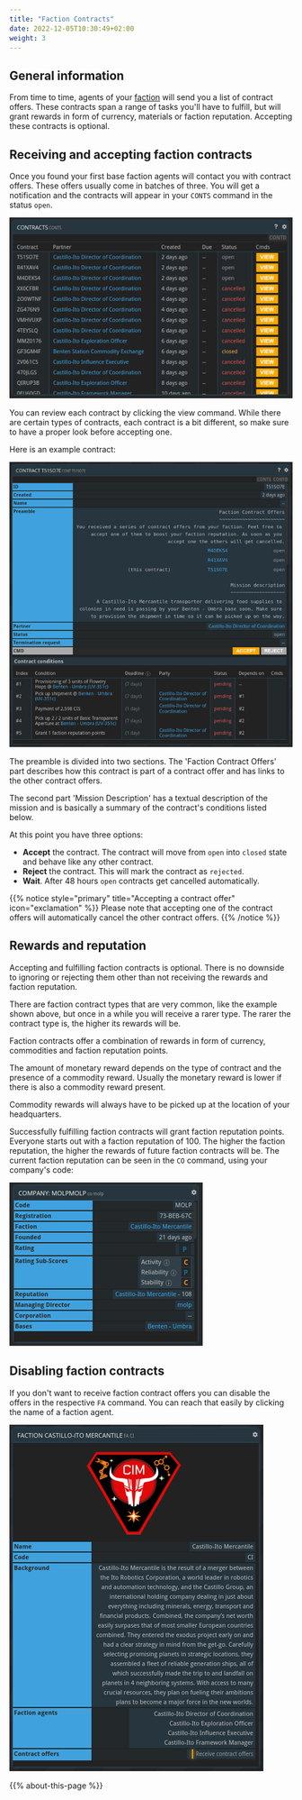 ```yaml
---
title: "Faction Contracts"
date: 2022-12-05T10:30:49+02:00
weight: 3
---
```


## General information

From time to time, agents of your [faction](/wiki/packages-factions/#factions) will send you a list of contract offers. These contracts span a range of tasks you'll have to fulfill, but will grant rewards in form of currency, materials or faction reputation. Accepting these contracts is optional.

## Receiving and accepting faction contracts

Once you found your first base faction agents will contact you with contract offers. These offers usually come in batches of three. You will get a notification and the contracts will appear in your `CONTS` command in the status `open`.

![CONTS](./conts.png)

You can review each contract by clicking the view command. While there are certain types of contracts, each contract is a bit different, so make sure to have a proper look before accepting one.

Here is an example contract:

![CONT example](./cont_example.png)

The preamble is divided into two sections. The 'Faction Contract Offers' part describes how this contract is part of a contract offer and has links to the other contract offers. 

The second part 'Mission Description' has a textual description of the mission and is basically a summary of the contract's conditions listed below. 

At this point you have three options:
* **Accept** the contract. The contract will move from `open` into `closed` state and behave like any other contract.
* **Reject** the contract. This will mark the contract as `rejected`.
* **Wait**. After 48 hours `open` contracts get cancelled automatically.

{{% notice style="primary" title="Accepting a contract offer" icon="exclamation" %}}
Please note that accepting one of the contract offers will automatically cancel the other contract offers. 
{{% /notice %}}

## Rewards and reputation

Accepting and fulfilling faction contracts is optional. There is no downside to ignoring or rejecting them other than not receiving the rewards and faction reputation. 

There are faction contract types that are very common, like the example shown above, but once in a while you will receive a rarer type. The rarer the contract type is, the higher its rewards will be.

Faction contracts offer a combination of rewards in form of currency, commodities and faction reputation points.

The amount of monetary reward depends on the type of contract and the presence of a commodity reward. Usually the monetary reward is lower if there is also a commodity reward present.

Commodity rewards will always have to be picked up at the location of your headquarters.

Successfully fulfilling faction contracts will grant faction reputation points. Everyone starts out with a faction reputation of 100. The higher the faction reputation, the higher the rewards of future faction contracts will be. The current faction reputation can be seen in the `CO` command, using your company's code:

![Faction reputation in CO command](./reputation.png)

## Disabling faction contracts

If you don't want to receive faction contract offers you can disable the offers in the respective `FA` command. You can reach that easily by clicking the name of a faction agent.

![Disable faction contract offers in FA command](./disable.png)

{{% about-this-page %}}
